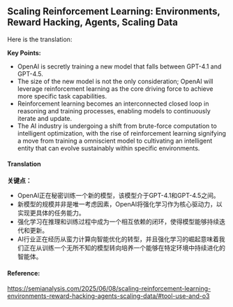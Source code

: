 ## Scaling Reinforcement Learning: Environments, Reward Hacking, Agents, Scaling Data

Here is the translation:

**Key Points:**

*   OpenAI is secretly training a new model that falls between GPT-4.1 and GPT-4.5.
*   The size of the new model is not the only consideration; OpenAI will leverage reinforcement learning as the core driving force to achieve more specific task capabilities.
*   Reinforcement learning becomes an interconnected closed loop in reasoning and training processes, enabling models to continuously iterate and update.
*   The AI industry is undergoing a shift from brute-force computation to intelligent optimization, with the rise of reinforcement learning signifying a move from training a omniscient model to cultivating an intelligent entity that can evolve sustainably within specific environments.

#### Translation 

**关键点：**

*   OpenAI正在秘密训练一个新的模型，该模型介于GPT-4.1和GPT-4.5之间。
*   新模型的规模并非是唯一考虑因素，OpenAI将强化学习作为核心驱动力，以实现更具体的任务能力。
*   强化学习在推理和训练过程中成为一个相互依赖的闭环，使得模型能够持续迭代和更新。
*   AI行业正在经历从蛮力计算向智能优化的转型，并且强化学习的崛起意味着我们正在从训练一个无所不知的模型转向培养一个能够在特定环境中持续进化的智能体。

#### Reference: 

https://semianalysis.com/2025/06/08/scaling-reinforcement-learning-environments-reward-hacking-agents-scaling-data/#tool-use-and-o3